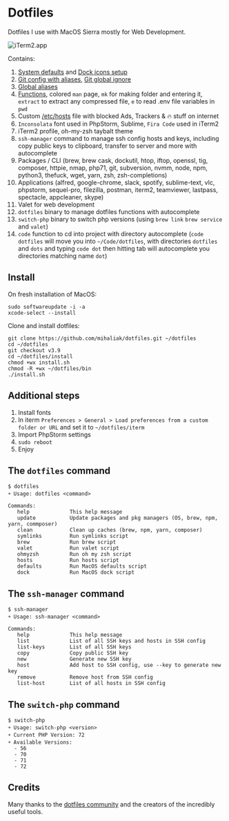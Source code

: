 # Dotfiles
Dotfiles I use with MacOS Sierra mostly for Web Development.

![iTerm2.app](https://raw.github.com/mihaliak/dotfiles/master/screenshot.png)

Contains:
  1. [System defaults](https://github.com/mihaliak/dotfiles/blob/master/macos/defaults.sh) and [Dock icons setup](https://github.com/mihaliak/dotfiles/blob/master/macos/dock.sh) 
  2. [Git config with aliases](https://github.com/mihaliak/dotfiles/blob/master/dots/.gitconfig), [Git global ignore](https://github.com/mihaliak/dotfiles/blob/master/dots/.gitignore_global)
  3. [Global aliases](https://github.com/mihaliak/dotfiles/blob/master/dots/.aliases) 
  4. [Functions](https://github.com/mihaliak/dotfiles/blob/master/dots/.functions), colored `man` page, `mk` for making folder and entering it, `extract` to extract any compressed file, `e` to read .env file variables in `pwd`
  5. Custom [/etc/hosts](https://github.com/mihaliak/dotfiles/blob/master/etc/hosts) file with blocked Ads, Trackers & 🔥 stuff on internet
  6. `Inconsolata` font used in PhpStorm, Sublime, `Fira Code` used in iTerm2
  7. iTerm2 profile, oh-my-zsh taybalt theme
  8. `ssh-manager` command to manage ssh config hosts and keys, including copy public keys to clipboard, transfer to server and more with autocomplete
  9. Packages / CLI (brew, brew cask, dockutil, htop, iftop, openssl, tig, composer, httpie, nmap, php71, git, subversion, nvmm, node, npm, python3, thefuck, wget, yarn, zsh, zsh-completions)
  10. Applications (alfred, google-chrome, slack, spotify, sublime-text, vlc, phpstorm, sequel-pro, filezilla, postman, iterm2, teamviewer, lastpass, spectacle, appcleaner, skype)
  11. Valet for web development
  12. `dotfiles` binary to manage dotfiles functions with autocomplete
  13. `switch-php` binary to switch php versions (using `brew link` `brew service` and `valet`)
  14. `code` function to cd into project with directory autocomplete (`code dotfiles` will move you into `~/Code/dotfiles`, with directories `dotfiles` and `dots` and typing `code dot` then hitting tab will autocomplete you directories matching name `dot`)
## Install

On fresh installation of MacOS:

    sudo softwareupdate -i -a
    xcode-select --install

Clone and install dotfiles:
	
    git clone https://github.com/mihaliak/dotfiles.git ~/dotfiles
    cd ~/dotfiles
    git checkout v3.9
    cd ~/dotfiles/install
    chmod +wx install.sh
    chmod -R +wx ~/dotfiles/bin
    ./install.sh

## Additional steps

1. Install fonts
2. In iterm `Preferences > General > Load preferences from a custom folder or URL` and set it to `~/dotfiles/iterm`
3. Import PhpStorm settings
4. `sudo reboot`
5. Enjoy

## The `dotfiles` command

    $ dotfiles
    ￫ Usage: dotfiles <command>

    Commands:
       help             This help message
       update           Update packages and pkg managers (OS, brew, npm, yarn, commposer)
       clean            Clean up caches (brew, npm, yarn, composer)
       symlinks         Run symlinks script
       brew             Run brew script
       valet            Run valet script
       ohmyzsh          Run oh my zsh script
       hosts            Run hosts script
       defaults         Run MacOS defaults script
       dock             Run MacOS dock script

## The `ssh-manager` command

    $ ssh-manager
    ￫ Usage: ssh-manager <command>

    Commands:
       help             This help message
       list             List of all SSH keys and hosts in SSH config
       list-keys        List of all SSH keys
       copy             Copy public SSH key
       new              Generate new SSH key
       host             Add host to SSH config, use --key to generate new key
       remove           Remove host from SSH config
       list-host        List of all hosts in SSH config

## The `switch-php` command

    $ switch-php
    ￫ Usage: switch-php <version>
    ￫ Current PHP Version: 72
    ￫ Available Versions:
      - 56
      - 70
      - 71
      - 72

## Credits

Many thanks to the [dotfiles community](http://dotfiles.github.io/) and the creators of the incredibly useful tools.
